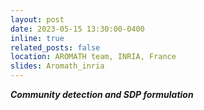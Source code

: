 ```yaml
---
layout: post
date: 2023-05-15 13:30:00-0400
inline: true
related_posts: false
location: AROMATH team, INRIA, France
slides: Aromath_inria
---
```


***Community detection and SDP formulation***